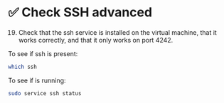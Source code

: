 # ✅ Check SSH advanced

19. Check that the ssh service is installed on the virtual machine, that it works correctly, and that it only works on port 4242.

To see if ssh is present:

```sh
which ssh
```

To see if is running:

```sh
sudo service ssh status
```
